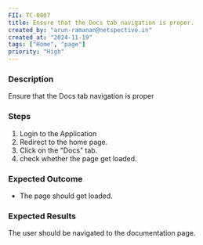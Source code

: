 ```yaml
---
FII: TC-0007
title: Ensure that the Docs tab navigation is proper.
created_by: "arun-ramanan@netspective.in"
created_at: "2024-11-19"
tags: ["Home", "page"]
priority: "High"
---
```

### Description
Ensure that the Docs tab navigation is proper

### Steps

1. Login to the Application
2. Redirect to the home page.
3. Click on the "Docs" tab.
4. check whether the page get loaded.

### Expected Outcome

- The page should get loaded.

### Expected Results
<query-result>The user should be navigated to the documentation page.</query-result>